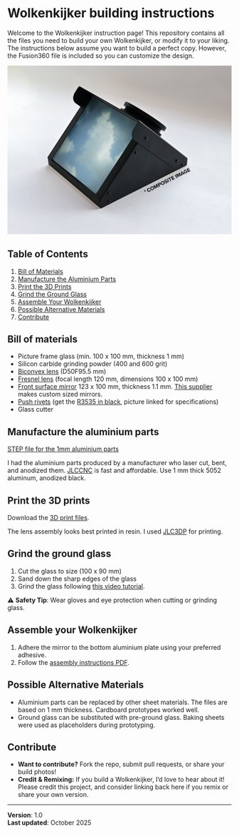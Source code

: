 # Wolkenkijker building instructions
Welcome to the Wolkenkijker instruction page! This repository contains all the files you need to build your own Wolkenkijker, or modify it to your liking. The instructions below assume you want to build a perfect copy. However, the Fusion360 file is included so you can customize the design.

![Image of a finished Wolkenkijker](Pictures/Composite.jpg)

## Table of Contents
1. [Bill of Materials](#bill-of-materials)
2. [Manufacture the Aluminium Parts](#manufacture-the-aluminium-parts)
3. [Print the 3D Prints](#print-the-3d-prints)
4. [Grind the Ground Glass](#grind-the-ground-glass)
5. [Assemble Your Wolkenkijker](#assemble-your-wolkenkijker)
6. [Possible Alternative Materials](#possible-alternative-materials)
7. [Contribute](#contribute)

## Bill of materials
- Picture frame glass (min. 100 x 100 mm, thickness 1 mm)
- Silicon carbide grinding powder (400 and 600 grit)
- [Biconvex lens](https://nl.aliexpress.com/item/1005007494613338.html?spm=a2g0o.order_list.order_list_main.26.54b81802VggjWI&gatewayAdapt=glo2nld) (D50F95.5 mm)
- [Fresnel lens](https://nl.aliexpress.com/item/1005008116547795.html?spm=a2g0o.order_list.order_list_main.31.54b81802VggjWI&gatewayAdapt=glo2nld) (focal length 120 mm, dimensions 100 x 100 mm)
- [Front surface mirror](https://nl.aliexpress.com/item/1005004853298387.html?spm=a2g0o.order_list.order_list_main.16.54b81802VggjWI&gatewayAdapt=glo2nld) 123 x 100 mm, thickness 1.1 mm. [This supplier](https://www.aliexpress.com/store/1100386575?spm=a2g0o.detail.0.0.79d4c7iEc7iE3z) makes custom sized mirrors.
- [Push rivets](https://nl.aliexpress.com/item/1005008732939550.html?spm=a2g0o.order_list.order_list_main.21.54b81802VggjWI&gatewayAdapt=glo2nld) (get the [R3535 in black](Manufacturing/Push%20rivet%20specs.jpeg), picture linked for specifications)
- Glass cutter

## Manufacture the aluminium parts
[STEP file for the 1mm aluminium parts](Manufacturing/Sheet%20metal%201mm.step) 

I had the aluminium parts produced by a manufacturer who laser cut, bent, and anodized them. [JLCCNC](https://jlccnc.com/sheet-metal-quote) is fast and affordable. Use 1 mm thick 5052 aluminum, anodized black.

## Print the 3D prints
Download the [3D print files](Manufacturing/3D%20Print/).

The lens assembly looks best printed in resin. I used [JLC3DP](https://jlc3dp.com/) for printing.

## Grind the ground glass
1. Cut the glass to size (100 x 90 mm)
2. Sand down the sharp edges of the glass
3. Grind the glass following [this video tutorial](https://www.youtube.com/watch?v=RVCxuESAiCw).

⚠️ **Safety Tip**: Wear gloves and eye protection when cutting or grinding glass. 

## Assemble your Wolkenkijker
1. Adhere the mirror to the bottom aluminium plate using your preferred adhesive.
2. Follow the [assembly instructions PDF](Assembly%20manual/Wolkenkijker%20assembly%20instruction.pdf).

## Possible Alternative Materials
- Aluminium parts can be replaced by other sheet materials. The files are based on 1 mm thickness. Cardboard prototypes worked well.
- Ground glass can be substituted with pre-ground glass. Baking sheets were used as placeholders during prototyping.

## Contribute
- **Want to contribute?** Fork the repo, submit pull requests, or share your build photos!
- **Credit & Remixing:** If you build a Wolkenkijker, I’d love to hear about it! Please credit this project, and consider linking back here if you remix or share your own version.

---
**Version**: 1.0  
**Last updated**: October 2025
